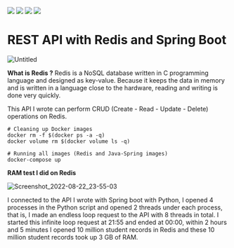 ![](https://img.shields.io/badge/Java-ED8B00?style=for-the-badge&logo=java&logoColor=white) ![](https://img.shields.io/badge/redis-%23DD0031.svg?&style=for-the-badge&logo=redis&logoColor=white) ![](https://img.shields.io/badge/Spring_Boot-F2F4F9?style=for-the-badge&logo=spring-boot) ![](https://img.shields.io/badge/Docker-2CA5E0?style=for-the-badge&logo=docker&logoColor=white)

# REST API with Redis and Spring Boot

![Untitled](https://user-images.githubusercontent.com/54184905/186088124-3f5d44c8-3abe-4ac1-9760-e436df9a5f88.png)

**What is Redis ?**
Redis is a NoSQL database written in C programming language and designed as key-value. Because it keeps the data in memory and is written in a language close to the hardware, reading and writing is done very quickly.

This API I wrote can perform CRUD (Create - Read - Update - Delete) operations on Redis.

```terminal
# Cleaning up Docker images
docker rm -f $(docker ps -a -q)
docker volume rm $(docker volume ls -q)

# Running all images (Redis and Java-Spring images)
docker-compose up
```


**RAM test I did on Redis**

![Screenshot_2022-08-22_23-55-03](https://user-images.githubusercontent.com/54184905/186089608-fa95f820-c948-4e9e-90b1-46be89adee15.png)

I connected to the API I wrote with Spring boot with Python, I opened 4 processes in the Python script and opened 2 threads under each process, that is, I made an endless loop request to the API with 8 threads in total. I started this infinite loop request at 21:55 and ended at 00:00, within 2 hours and 5 minutes I opened 10 million student records in Redis and these 10 million student records took up 3 GB of RAM.
